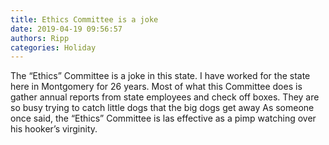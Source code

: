 ```yaml
---
title: Ethics Committee is a joke
date: 2019-04-19 09:56:57
authors: Ripp
categories: Holiday
---
```


 The “Ethics” Committee is a joke in this state.  I have worked for the state here in Montgomery for 26 years.   Most of what this Committee does is gather annual reports from state employees and check off boxes.   They are so busy trying to catch little dogs that the big dogs get away 
As someone once said, the “Ethics” Committee is las effective as a pimp watching over his hooker’s virginity.